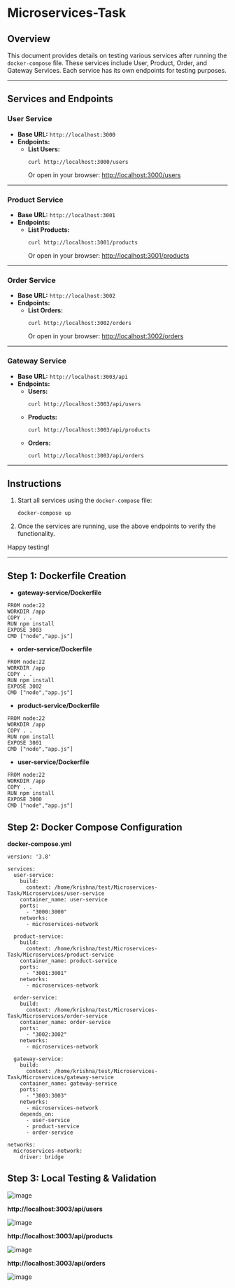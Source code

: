 # Microservices-Task

## Overview
This document provides details on testing various services after running the `docker-compose` file. These services include User, Product, Order, and Gateway Services. Each service has its own endpoints for testing purposes.

---

## Services and Endpoints

### **User Service**
- **Base URL:** `http://localhost:3000`
- **Endpoints:**
  - **List Users:**  
    ```
    curl http://localhost:3000/users
    ```
    Or open in your browser: [http://localhost:3000/users](http://localhost:3000/users)

---

### **Product Service**
- **Base URL:** `http://localhost:3001`
- **Endpoints:**
  - **List Products:**  
    ```
    curl http://localhost:3001/products
    ```
    Or open in your browser: [http://localhost:3001/products](http://localhost:3001/products)

---

### **Order Service**
- **Base URL:** `http://localhost:3002`
- **Endpoints:**
  - **List Orders:**  
    ```
    curl http://localhost:3002/orders
    ```
    Or open in your browser: [http://localhost:3002/orders](http://localhost:3002/orders)

---

### **Gateway Service**
- **Base URL:** `http://localhost:3003/api`
- **Endpoints:**
  - **Users:**  
    ```
    curl http://localhost:3003/api/users
    ```
  - **Products:**  
    ```
    curl http://localhost:3003/api/products
    ```
  - **Orders:**  
    ```
    curl http://localhost:3003/api/orders
    ```

---

## Instructions
1. Start all services using the `docker-compose` file:
   ```
   docker-compose up
   ```
2. Once the services are running, use the above endpoints to verify the functionality.

Happy testing!

---
## Step 1: Dockerfile Creation

- **gateway-service/Dockerfile**

```
FROM node:22
WORKDIR /app
COPY . .
RUN npm install
EXPOSE 3003
CMD ["node","app.js"]
```
- **order-service/Dockerfile**

```
FROM node:22
WORKDIR /app
COPY . .
RUN npm install
EXPOSE 3002
CMD ["node","app.js"]

```
- **product-service/Dockerfile**

```
FROM node:22
WORKDIR /app
COPY . .
RUN npm install
EXPOSE 3001
CMD ["node","app.js"]
```
- **user-service/Dockerfile**

```
FROM node:22
WORKDIR /app
COPY . .
RUN npm install
EXPOSE 3000
CMD ["node","app.js"]
```

## Step 2: Docker Compose Configuration
**docker-compose.yml**

```
version: '3.8'

services:
  user-service:
    build:
      context: /home/krishna/test/Microservices-Task/Microservices/user-service
    container_name: user-service
    ports:
      - "3000:3000"
    networks:
      - microservices-network

  product-service:
    build:
      context: /home/krishna/test/Microservices-Task/Microservices/product-service
    container_name: product-service
    ports:
      - "3001:3001"
    networks:
      - microservices-network

  order-service:
    build:
      context: /home/krishna/test/Microservices-Task/Microservices/order-service
    container_name: order-service
    ports:
      - "3002:3002"
    networks:
      - microservices-network

  gateway-service:
    build:
      context: /home/krishna/test/Microservices-Task/Microservices/gateway-service
    container_name: gateway-service
    ports:
      - "3003:3003"
    networks:
      - microservices-network
    depends_on:
      - user-service
      - product-service
      - order-service

networks:
  microservices-network:
    driver: bridge
```

## Step 3: Local Testing & Validation

![image](https://github.com/user-attachments/assets/9d046458-5130-4a36-800b-aa6dfdc80427)

**http://localhost:3003/api/users**

![image](https://github.com/user-attachments/assets/248ca4e3-025a-451b-b025-1db50c3cd594)

**http://localhost:3003/api/products**

![image](https://github.com/user-attachments/assets/65a1e307-1e24-45f8-ad8e-5c50443eb6e3)

**http://localhost:3003/api/orders**

![image](https://github.com/user-attachments/assets/6bedcebd-f8aa-4851-80d2-cc6d9a241bea)





